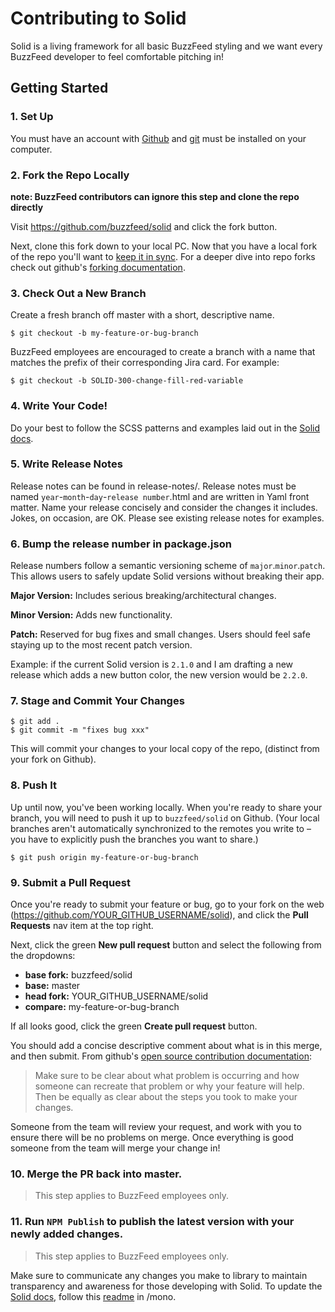 # Contributing to Solid

Solid is a living framework for all basic BuzzFeed styling and we want every BuzzFeed developer to feel comfortable pitching in!

## Getting Started

### 1. Set Up

You must have an account with [Github](https://github.com/) and [git](https://help.github.com/articles/set-up-git/) must be installed on your computer.


### 2. Fork the Repo Locally
**note: BuzzFeed contributors can ignore this step and clone the repo directly**

Visit <https://github.com/buzzfeed/solid> and click the fork button.

Next, clone this fork down to your local PC. Now that you have a local fork of the repo you'll want to [keep it in sync](https://help.github.com/articles/syncing-a-fork/). For a deeper dive into repo forks check out github's [forking documentation](https://guides.github.com/activities/forking/).


### 3. Check Out a New Branch

Create a fresh branch off master with a short, descriptive name.  
```
$ git checkout -b my-feature-or-bug-branch
```

BuzzFeed employees are encouraged to create a branch with a name that matches the prefix of their corresponding Jira card. For example:
```
$ git checkout -b SOLID-300-change-fill-red-variable
```


### 4. Write Your Code!

Do your best to follow the SCSS patterns and examples laid out in the [Solid docs](https://solid.buzzfeed.com).


### 5. Write Release Notes

Release notes can be found in release-notes/. Release notes must
be named `year`-`month`-`day`-`release number`.html and are written in Yaml front matter. Name your release concisely and consider the changes it includes. Jokes, on occasion, are OK. Please see existing release notes for examples.


### 6. Bump the release number in package.json

Release numbers follow a semantic versioning scheme of `major`.`minor`.`patch`. This allows users to safely update Solid versions without breaking their app.

**Major Version:** Includes serious breaking/architectural changes.

**Minor Version:** Adds new functionality.

**Patch:** Reserved for bug fixes and small changes. Users should feel safe staying up to the most recent patch version.

Example: if the current Solid version is `2.1.0` and I am drafting a new release which adds a new button color, the new version would be `2.2.0`.


### 7. Stage and Commit Your Changes

```
$ git add .
$ git commit -m "fixes bug xxx"
```


This will commit your changes to your local copy of the repo, (distinct from your fork on Github).


### 8. Push It

Up until now, you've been working locally. When you're ready to share your branch, you will need to push it up to `buzzfeed/solid` on Github. (Your local branches aren't automatically synchronized to the remotes you write to – you have to explicitly push the branches you want to share.)

```
$ git push origin my-feature-or-bug-branch
```


### 9. Submit a Pull Request

Once you're ready to submit your feature or bug, go to your fork on the web (<https://github.com/YOUR_GITHUB_USERNAME/solid>), and click the **Pull Requests** nav item at the top right.

Next, click the green **New pull request** button and select the following from the dropdowns:

* **base fork:** buzzfeed/solid
* **base:** master
* **head fork:** YOUR_GITHUB_USERNAME/solid
* **compare:** my-feature-or-bug-branch

If all looks good, click the green **Create pull request** button.

You should add a concise descriptive comment about what is in this merge, and then submit. From github's [open source contribution documentation](https://guides.github.com/activities/contributing-to-open-source/):
>Make sure to be clear about what problem is occurring and how someone can recreate that problem or why your feature will help. Then be equally as clear about the steps you took to make your changes.

Someone from the team will review your request, and work with you to ensure there will be no problems on merge. Once everything is good someone from the team will merge your change in!


### 10. Merge the PR back into master.
>This step applies to BuzzFeed employees only.

### 11. Run `NPM Publish` to publish the latest version with your newly added changes.
>This step applies to BuzzFeed employees only.


Make sure to communicate any changes you make to library to maintain transparency and awareness for those developing with Solid.
To update the [Solid docs](https://solid.buzzfeed.com), follow this [readme](https://github.com/buzzfeed/mono/blob/master/solid_docs/readme.md) in /mono.

